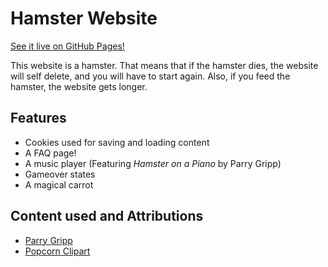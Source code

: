 <h1>Hamster Website</h1>
<a href="https://muyao-lu.github.io/hamster-website/index.html">See it live on GitHub Pages!</a>
<p>This website is a hamster. That means that if the hamster dies, the website will self delete, and you will have to start again. Also, if you feed the hamster, the website gets longer.</p>
<h2>Features</h2>
<ul>
  <li>Cookies used for saving and loading content</li>
  <li>A FAQ page!</li>
  <li>A music player (Featuring <i>Hamster on a Piano</i> by Parry Gripp)</li>
  <li>Gameover states</li>
  <li>A magical carrot</li>
</ul>

<h2>Content used and Attributions</h2>
<ul>
  <li><a href="https://www.youtube.com/channel/UCLNfsUeQm6zU2eBlQbEy4tw" target="_blank">Parry Gripp</a></li>
  <li><a href="https://www.freeimages.com/clipart/popcorn-5313795" target="_blank">Popcorn Clipart</a></li>
</ul>
